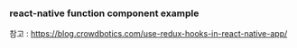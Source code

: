 ### react-native function component example
참고 : https://blog.crowdbotics.com/use-redux-hooks-in-react-native-app/